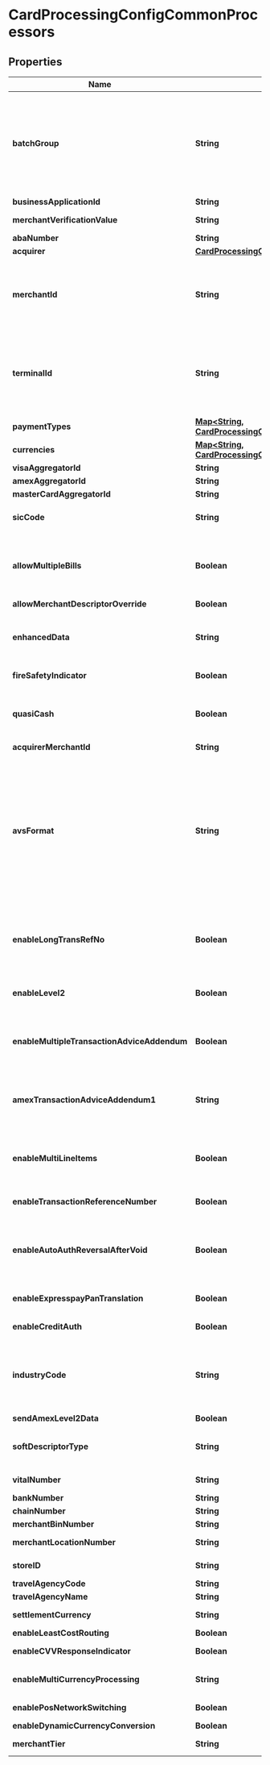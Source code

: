 
# CardProcessingConfigCommonProcessors

## Properties
Name | Type | Description | Notes
------------ | ------------- | ------------- | -------------
**batchGroup** | **String** | Determines the batching group that separates merchants for special batching times. Batching groups can separate merchant batches by the following criteria:  * Timezone * Merchant deadlines * Large merchants (top 10) * Merchants with Service-Level Agreements  Applicable for Chase Paymentech Salem (chasepaymentechsalem), Streamline (streamline2), Six (six), Barclays (barclays2), Paymentech Tampa (paymentechtampa), CMCIC (cmcic), FDC Nashville (smartfdc), RUPAY, American Express Direct (amexdirect), GPN (gpn), VPC, GPX (gpx), CB2A, Barclays HISO (barclayshiso), TSYS (tsys) and FDI Global (fdiglobal) processors.  Validation details (for selected processors)...  &lt;table&gt; &lt;thead&gt;&lt;tr&gt;&lt;th&gt;Processor&lt;/th&gt;&lt;th&gt;Acceptance Type&lt;/th&gt;&lt;th&gt;Required&lt;/th&gt;&lt;/tr&gt;&lt;/thead&gt; &lt;tr&gt;&lt;td&gt;Barclays&lt;/td&gt;&lt;td&gt;cnp, cp, hybrid&lt;/td&gt;&lt;td&gt;Yes&lt;/td&gt;&lt;/tr&gt; &lt;tr&gt;&lt;td&gt;Barclays HISO&lt;/td&gt;&lt;td&gt;cnp, cp, hybrid&lt;/td&gt;&lt;td&gt;Yes&lt;/td&gt;&lt;/tr&gt; &lt;tr&gt;&lt;td&gt;American Express Direct&lt;/td&gt;&lt;td&gt;cnp, cp, hybrid&lt;/td&gt;&lt;td&gt;No&lt;/td&gt;&lt;/tr&gt; &lt;/table&gt;  |  [optional]
**businessApplicationId** | **String** | Indicates the type of money transfer used in the transaction. Applicable for VPC and GPX (gpx) processors. |  [optional]
**merchantVerificationValue** | **String** | Identify merchants that participate in Select Merchant Fee (SMF) programs. Unique to the merchant. Applicable for GPX (gpx) and VPC processors. |  [optional]
**abaNumber** | **String** | Routing Number to identify banks within the United States. Applicable for GPX (gpx) processors. |  [optional]
**acquirer** | [**CardProcessingConfigCommonAcquirer**](CardProcessingConfigCommonAcquirer.md) |  |  [optional]
**merchantId** | **String** | Merchant ID assigned by an acquirer or a processor. Should not be overriden by any other party.  Validation details (for selected processors)...  &lt;table&gt; &lt;thead&gt;&lt;tr&gt;&lt;th&gt;Processor&lt;/th&gt;&lt;th&gt;Acceptance Type&lt;/th&gt;&lt;th&gt;Required&lt;/th&gt;&lt;th&gt;Min. Length&lt;/th&gt;&lt;th&gt;Max. Length&lt;/th&gt;&lt;th&gt;Regex&lt;/th&gt;&lt;/tr&gt;&lt;/thead&gt; &lt;tr&gt;&lt;td&gt;Barclays HISO&lt;/td&gt;&lt;td&gt;cp, cnp, hybrid&lt;/td&gt;&lt;td&gt;Yes&lt;/td&gt;&lt;td&gt;1&lt;/td&gt;&lt;td&gt;15&lt;/td&gt;&lt;td&gt;^[0-9a-zA-Z]+$&lt;/td&gt;&lt;/tr&gt; &lt;tr&gt;&lt;td&gt;Barclays&lt;/td&gt;&lt;td&gt;cp, cnp, hybrid&lt;/td&gt;&lt;td&gt;Yes&lt;/td&gt;&lt;td&gt;1&lt;/td&gt;&lt;td&gt;11&lt;/td&gt;&lt;td&gt;^[0-9a-zA-Z]+$&lt;/td&gt;&lt;/tr&gt; &lt;/table&gt;  | 
**terminalId** | **String** | The &#39;Terminal Id&#39; aka TID, is an identifier used for with your payments processor. Depending on the processor and payment acceptance type this may also be the default Terminal ID used for Card Present and Virtual Terminal transactions.  Validation details (for selected processors)...  &lt;table&gt; &lt;thead&gt;&lt;tr&gt;&lt;th&gt;Processor&lt;/th&gt;&lt;th&gt;Acceptance Type&lt;/th&gt;&lt;th&gt;Required&lt;/th&gt;&lt;th&gt;Min. Length&lt;/th&gt;&lt;th&gt;Max. Length&lt;/th&gt;&lt;th&gt;Regex&lt;/th&gt;&lt;/tr&gt;&lt;/thead&gt; &lt;tr&gt;&lt;td&gt;Barclays HISO&lt;/td&gt;&lt;td&gt;cnp, hybrid&lt;/td&gt;&lt;td&gt;Yes&lt;/td&gt;&lt;td&gt;1&lt;/td&gt;&lt;td&gt;16&lt;/td&gt;&lt;td&gt;^[0-9a-zA-Z]+$&lt;/td&gt;&lt;/tr&gt; &lt;tr&gt;&lt;td&gt;Barclays HISO&lt;/td&gt;&lt;td&gt;cp&lt;/td&gt;&lt;td&gt;No&lt;/td&gt;&lt;td&gt;1&lt;/td&gt;&lt;td&gt;16&lt;/td&gt;&lt;td&gt;^[0-9a-zA-Z]+$&lt;/td&gt;&lt;/tr&gt; &lt;/table&gt;  |  [optional]
**paymentTypes** | [**Map&lt;String, CardProcessingConfigCommonPaymentTypes&gt;**](CardProcessingConfigCommonPaymentTypes.md) | Valid values are: * VISA * MASTERCARD * AMERICAN_EXPRESS * CUP * EFTPOS * DINERS_CLUB * DISCOVER * JCB  |  [optional]
**currencies** | [**Map&lt;String, CardProcessingConfigCommonCurrencies1&gt;**](CardProcessingConfigCommonCurrencies1.md) | Three-character [ISO 4217 ALPHA-3 Standard Currency Codes.](http://apps.cybersource.com/library/documentation/sbc/quickref/currencies.pdf) |  [optional]
**visaAggregatorId** | **String** | This field is used as aggregator Id when Visa payment type is selected |  [optional]
**amexAggregatorId** | **String** | This field is used as aggregator Id when Amex payment type is selected |  [optional]
**masterCardAggregatorId** | **String** | This field is used as aggregator Id when Master Card payment type is selected |  [optional]
**sicCode** | **String** | The Standard Industrial Classification (SIC) are four-digit codes that categorize the industries that companies belong to based on their business activities. Standard Industrial Classification codes were mostly replaced by the six-digit North American Industry Classification System (NAICS). Applicable for VPC and GPX (gpx) processors. |  [optional]
**allowMultipleBills** | **Boolean** | Allows multiple captures for a single authorization transaction. Applicable for Paymentech Tampa (paymentechtampa), VPC, American Express Direct (amexdirect) and GPX (gpx) processors.  Validation details (for selected processors)...  &lt;table&gt; &lt;thead&gt;&lt;tr&gt;&lt;th&gt;Processor&lt;/th&gt;&lt;th&gt;Acceptance Type&lt;/th&gt;&lt;th&gt;Required&lt;/th&gt;&lt;th&gt;Default Value&lt;/th&gt;&lt;/tr&gt;&lt;/thead&gt; &lt;tr&gt;&lt;td&gt;American Express Direct&lt;/td&gt;&lt;td&gt;cp, hybrid&lt;/td&gt;&lt;td&gt;Yes&lt;/td&gt;&lt;td&gt;No&lt;/td&gt;&lt;/tr&gt; &lt;tr&gt;&lt;td&gt;American Express Direct&lt;/td&gt;&lt;td&gt;cnp&lt;/td&gt;&lt;td&gt;No&lt;/td&gt;&lt;td&gt;No&lt;/td&gt;&lt;/tr&gt; &lt;/table&gt;  |  [optional]
**allowMerchantDescriptorOverride** | **Boolean** | Enables partner to enable/disable merchant descriptors values. Applicable for VPC, EFTPOS and CUP processors. |  [optional]
**enhancedData** | **String** | To enable airline transactions. Applicable for TSYS (tsys), VPC, Elavon Americas (elavonamericas), FDI Global (fdiglobal), GPX (gpx), Barclays (barclays2) and American Express Direct (amexdirect) processors.  Validation details (for selected processors)...  &lt;table&gt; &lt;thead&gt;&lt;tr&gt;&lt;th&gt;Processor&lt;/th&gt;&lt;th&gt;Acceptance Type&lt;/th&gt;&lt;th&gt;Required&lt;/th&gt;&lt;/tr&gt;&lt;/thead&gt; &lt;tr&gt;&lt;td&gt;Barclays&lt;/td&gt;&lt;td&gt;cnp, cp, hybrid&lt;/td&gt;&lt;td&gt;No&lt;/td&gt;&lt;/tr&gt; &lt;tr&gt;&lt;td&gt;American Express Direct&lt;/td&gt;&lt;td&gt;cp, cnp, hybrid&lt;/td&gt;&lt;td&gt;No&lt;/td&gt;&lt;/tr&gt; &lt;/table&gt;  |  [optional]
**fireSafetyIndicator** | **Boolean** | Indicates whether the merchant is compliant with Hotel and Motel Fire Safety Act of 1990. Applicable for GPX (gpx) and VPC processors. |  [optional]
**quasiCash** | **Boolean** | To enable quasi-cash transactions. A quasi-cash transaction is a cash-like transaction for the sale of items that are directly convertible to cash, such as:- Casino gaming chips, Money orders, Wire transfers.  Applicable for GPX (gpx), TSYS (tsys), Barclays (barclays2) and VPC processors.  Validation details (for selected processors)...  &lt;table&gt; &lt;thead&gt;&lt;tr&gt;&lt;th&gt;Processor&lt;/th&gt;&lt;th&gt;Acceptance Type&lt;/th&gt;&lt;th&gt;Required&lt;/th&gt;&lt;th&gt;Default Value&lt;/th&gt;&lt;/tr&gt;&lt;/thead&gt; &lt;tr&gt;&lt;td&gt;Barclays&lt;/td&gt;&lt;td&gt;cnp, cp, hybrid&lt;/td&gt;&lt;td&gt;No&lt;/td&gt;&lt;td&gt;No&lt;/td&gt;&lt;/tr&gt; &lt;/table&gt;  |  [optional]
**acquirerMerchantId** | **String** | Identifier assigned by the acquirer. Applicable for RUPAY, VPC and Six (six) processors. |  [optional]
**avsFormat** | **String** | Enables Enhanced AVS/Automated Address Verification Plus (AAV+).  Valid values: \&quot;basic\&quot; - Standard address verification system.   When a processor supports AVS for a transaction&#39;s card type, the issuing bank uses AVS to confirm that the customer has provided the correct billing address.   When a customer provides incorrect information, the transaction might be fraudulent. \&quot;basic + name\&quot; - Enhanced address verification system.   Consists of the standard AVS functionality plus verification of some additional fields.   The additional fields that are verified for Enhanced AVS are:   - customer_firstname   - customer_lastname \&quot;basic + name + shipto\&quot; - Automated address verification plus.   Consists of the Enhanced AVS functionality plus verification of some additional fields.   AAV+ intended for merchants who deliver physical goods to a different address than the billing address.   AAV+ verifies the additional fields only when the standard and Enhanced AVS tests pass first.   For information about Enhanced AVS - The additional fields that are verified for AAV+ are:   - ship_to_firstname   - ship_to_lastname   - ship_to_address1   - ship_to_country   - ship_to_zip   - ship_to_phone   - customer_phone(American Express Direct only)  Applicable for American Express Direct (amexdirect) processor.  Validation details (for selected processors)...  &lt;table&gt; &lt;thead&gt;&lt;tr&gt;&lt;th&gt;Processor&lt;/th&gt;&lt;th&gt;Acceptance Type&lt;/th&gt;&lt;th&gt;Required&lt;/th&gt;&lt;th&gt;Default Value&lt;/th&gt;&lt;/tr&gt;&lt;/thead&gt; &lt;tr&gt;&lt;td&gt;American Express Direct&lt;/td&gt;&lt;td&gt;cnp, cp, hybrid&lt;/td&gt;&lt;td&gt;Yes&lt;/td&gt;&lt;td&gt;basic&lt;/td&gt;&lt;/tr&gt; &lt;/table&gt;  |  [optional]
**enableLongTransRefNo** | **Boolean** | Amex Direct specific merchant config value which determines what length (either 9 or Unique 12-char reference number) of reference number will be CYBS generated if the merchant does not pass in a trans_ref_no. Can be any combination of alpha, numeric and special characters, and/or binary data in hexadecimal.  Applicable for American Express Direct (amexdirect) processor.  Validation details (for selected processors)...  &lt;table&gt; &lt;thead&gt;&lt;tr&gt;&lt;th&gt;Processor&lt;/th&gt;&lt;th&gt;Acceptance Type&lt;/th&gt;&lt;th&gt;Required&lt;/th&gt;&lt;th&gt;Default Value&lt;/th&gt;&lt;/tr&gt;&lt;/thead&gt; &lt;tr&gt;&lt;td&gt;American Express Direct&lt;/td&gt;&lt;td&gt;cp, cnp, hybrid&lt;/td&gt;&lt;td&gt;No&lt;/td&gt;&lt;td&gt;No&lt;/td&gt;&lt;/tr&gt; &lt;/table&gt;  |  [optional]
**enableLevel2** | **Boolean** | Field that indicates whether merchant will send level 2 data for Amex cards. Applicable for American Express Direct (amexdirect) processor.  Validation details (for selected processors)...  &lt;table&gt; &lt;thead&gt;&lt;tr&gt;&lt;th&gt;Processor&lt;/th&gt;&lt;th&gt;Acceptance Type&lt;/th&gt;&lt;th&gt;Required&lt;/th&gt;&lt;th&gt;Default Value&lt;/th&gt;&lt;/tr&gt;&lt;/thead&gt; &lt;tr&gt;&lt;td&gt;American Express Direct&lt;/td&gt;&lt;td&gt;cp, cnp, hybrid&lt;/td&gt;&lt;td&gt;No&lt;/td&gt;&lt;td&gt;No&lt;/td&gt;&lt;/tr&gt; &lt;/table&gt;  |  [optional]
**enableMultipleTransactionAdviceAddendum** | **Boolean** | This flag related to multiple transaction advice addendum field. It is used to display descriptive information about a transaction on customer&#39;s American Express card statement. Applicable for American Express Direct (amexdirect) processor.  Validation details (for selected processors)...  &lt;table&gt; &lt;thead&gt;&lt;tr&gt;&lt;th&gt;Processor&lt;/th&gt;&lt;th&gt;Acceptance Type&lt;/th&gt;&lt;th&gt;Required&lt;/th&gt;&lt;th&gt;Default Value&lt;/th&gt;&lt;/tr&gt;&lt;/thead&gt; &lt;tr&gt;&lt;td&gt;American Express Direct&lt;/td&gt;&lt;td&gt;cp, cnp, hybrid&lt;/td&gt;&lt;td&gt;No&lt;/td&gt;&lt;td&gt;No&lt;/td&gt;&lt;/tr&gt; &lt;/table&gt;  |  [optional]
**amexTransactionAdviceAddendum1** | **String** | Advice addendum field. It is used to display descriptive information about a transaction on customer&#39;s American Express card statement. Applicable for TSYS (tsys), FDI Global (fdiglobal) and American Express Direct (amexdirect) processors.  Validation details (for selected processors)...  &lt;table&gt; &lt;thead&gt;&lt;tr&gt;&lt;th&gt;Processor&lt;/th&gt;&lt;th&gt;Acceptance Type&lt;/th&gt;&lt;th&gt;Required&lt;/th&gt;&lt;th&gt;Min. Length&lt;/th&gt;&lt;th&gt;Max. Length&lt;/th&gt;&lt;th&gt;Regex&lt;/th&gt;&lt;/tr&gt;&lt;/thead&gt; &lt;tr&gt;&lt;td&gt;American Express Direct&lt;/td&gt;&lt;td&gt;cnp, cp, hybrid&lt;/td&gt;&lt;td&gt;No&lt;/td&gt;&lt;td&gt;1&lt;/td&gt;&lt;td&gt;40&lt;/td&gt;&lt;td&gt;^[0-9a-zA-Z&amp;#92;-\\s.]+$&lt;/td&gt;&lt;/tr&gt; &lt;/table&gt;  |  [optional]
**enableMultiLineItems** | **Boolean** | This flag is related to offer/line item details to be included instead of sending one line item, and a grand total. Example, offer0, offer 1...offer n. Applicable for American Express Direct (amexdirect) and Elavon Americas (elavonamericas) processors.  Validation details (for selected processors)...  &lt;table&gt; &lt;thead&gt;&lt;tr&gt;&lt;th&gt;Processor&lt;/th&gt;&lt;th&gt;Acceptance Type&lt;/th&gt;&lt;th&gt;Required&lt;/th&gt;&lt;th&gt;Default Value&lt;/th&gt;&lt;/tr&gt;&lt;/thead&gt; &lt;tr&gt;&lt;td&gt;American Express Direct&lt;/td&gt;&lt;td&gt;cp, cnp, hybrid&lt;/td&gt;&lt;td&gt;No&lt;/td&gt;&lt;td&gt;No&lt;/td&gt;&lt;/tr&gt; &lt;/table&gt;  |  [optional]
**enableTransactionReferenceNumber** | **Boolean** | To enable merchant to send in transaction reference number (unique reconciliation ID). Applicable for VPC, Vero (vero), FDI Global (fdiglobal), Six (six), CB2A, CUP, VPC, Chase Paymentech Salem (chasepaymentechsalem), Fiserv (fiserv), Elavon Americas (elavonamericas) and EFTPOS processors. |  [optional]
**enableAutoAuthReversalAfterVoid** | **Boolean** | Enables to meet the Visa mandate requirements to reverse unused authorizations, benefitting the customer by releasing the hold on unused credit card funds. Applicable for CB2A, Elavon Americas (elavonamericas), Six (six), VPC and American Express Direct (amexdirect) processors.  Validation details (for selected processors)...  &lt;table&gt; &lt;thead&gt;&lt;tr&gt;&lt;th&gt;Processor&lt;/th&gt;&lt;th&gt;Acceptance Type&lt;/th&gt;&lt;th&gt;Required&lt;/th&gt;&lt;th&gt;Default Value&lt;/th&gt;&lt;/tr&gt;&lt;/thead&gt; &lt;tr&gt;&lt;td&gt;American Express Direct&lt;/td&gt;&lt;td&gt;cp, cnp, hybrid&lt;/td&gt;&lt;td&gt;No&lt;/td&gt;&lt;td&gt;No&lt;/td&gt;&lt;/tr&gt; &lt;/table&gt;  |  [optional]
**enableExpresspayPanTranslation** | **Boolean** | When this is enabled, authorization responses from American Express expresspay transactions include the Primary Account Number (PAN) and expiration date of the card. Applicable for American Express Direct (amexdirect) processor. |  [optional]
**enableCreditAuth** | **Boolean** | Authorizes a credit. Reduces refund chargebacks and prevents customers from seeing the online update for credits which are otherwise offline settlements. |  [optional]
**industryCode** | **String** | Field used to identify the industry type of the merchant submitting the authorization request.  Valid values: &#x60;0&#x60; – unknown or unsure &#x60;A&#x60; – auto rental (EMV supported) &#x60;B&#x60; – bank/financial institution (EMV supported) &#x60;D&#x60; – direct marketing &#x60;F&#x60; – food/restaurant (EMV supported) &#x60;G&#x60; – grocery store/super market (EMV supported) &#x60;H&#x60; – hotel (EMV supported) &#x60;L&#x60; – limited amount terminal (EMV supported) &#x60;O&#x60; – oil company/automated fueling system (EMV supported) &#x60;P&#x60; – passenger transport (EMV supported) &#x60;R&#x60; – retail (EMV supported) Applicable for TSYS (tsys), RUPAY and Elavon Americas (elavonamericas) processors.   Possible values: - 0 - A - B - D - F - G - H - L - O - P - R |  [optional]
**sendAmexLevel2Data** | **Boolean** | Field that indicates whether merchant will send level 2 data for Amex cards. Applicable for TSYS (tsys) processor. |  [optional]
**softDescriptorType** | **String** | A soft descriptor is a text, rendered on a cardholder&#39;s statement, describing a particular product or service, purchased by the cardholder. Descriptors are intended to help the cardholder identify the products or services purchased. Valid values: &#x60;1&#x60; - trans_ref_no &#x60;2&#x60; - merchant_descriptor &#x60;3&#x60; - trans_ref_no and merchant_descriptor Applicable for TSYS (tsys) processor.  |  [optional]
**vitalNumber** | **String** | V-number provided by TSYS info. The leading &#x60;V&#x60; must be replaced by a &#x60;7&#x60;. For example, replace &#x60;V1234567&#x60; with &#x60;71234567&#x60;. Applicable for TSYS (tsys) processor. |  [optional]
**bankNumber** | **String** | 6 digit agent bank number provided by acquirer. Applicable for TSYS (tsys) processor. |  [optional]
**chainNumber** | **String** | 6 digit chain number provided by acquirer. Applicable for TSYS (tsys) processor. |  [optional]
**merchantBinNumber** | **String** | 6 digits acquirer bank identification number. Applicable for TSYS (tsys) processor. |  [optional]
**merchantLocationNumber** | **String** | 5 digit merchant location number. Unless otherwise specified by merchant&#39;s bank or processor, this field should default to 00001. Applicable for TSYS (tsys) processor. |  [optional]
**storeID** | **String** | 4 digits number used to identify a specific merchant store location within the member systems. Applicable for TSYS (tsys) processor. |  [optional]
**travelAgencyCode** | **String** | Contains travel agency code if airline ticket was issued by a travel agency. Applicable for TSYS (tsys) processor. |  [optional]
**travelAgencyName** | **String** | Contains travel agency name if airline ticket was issued by travel agency. Applicable for TSYS (tsys) processor. |  [optional]
**settlementCurrency** | **String** | This field is used to indicate Merchant&#39;s settlement currency. [ISO 4217 ALPHA-3 Standard Currency Codes] Applicable for TSYS (tsys) and Streamline (streamline2) processors. |  [optional]
**enableLeastCostRouting** | **Boolean** | Indicates whether Least Cost Routing is enabled. Applicable for EFTPOS and CUP processors. |  [optional]
**enableCVVResponseIndicator** | **Boolean** | This field denotes EFTPOS Merchant&#39;s choice of receiving CVV Processing Response in return. Applicable for EFTPOS processors. |  [optional]
**enableMultiCurrencyProcessing** | **String** | Applicable for Barclays (barclays2) processor.  Validation details (for selected processors)...  &lt;table&gt; &lt;thead&gt;&lt;tr&gt;&lt;th&gt;Processor&lt;/th&gt;&lt;th&gt;Acceptance Type&lt;/th&gt;&lt;th&gt;Required&lt;/th&gt;&lt;th&gt;Default Value&lt;/th&gt;&lt;/tr&gt;&lt;/thead&gt; &lt;tr&gt;&lt;td&gt;Barclays&lt;/td&gt;&lt;td&gt;cnp, cp, hybrid&lt;/td&gt;&lt;td&gt;No&lt;/td&gt;&lt;td&gt;Yes&lt;/td&gt;&lt;/tr&gt; &lt;/table&gt;  |  [optional]
**enablePosNetworkSwitching** | **Boolean** | &#39;POS Network Switching&#39; or &#39;Alternate Routing&#39; means merchant can process PIN Debit transactions without a PIN. Set the value to &#39;Yes&#39; if it is supported. Applicable for FDI Global (fdiglobal) processor. |  [optional]
**enableDynamicCurrencyConversion** | **Boolean** | Enable dynamic currency conversion for a merchant. |  [optional]
**merchantTier** | **String** | Merchant Tier defines the type of merchant, the numeric Merchant Tier value is allocated by EFTPOS. Applicable for EFTPOS processors. |  [optional]



